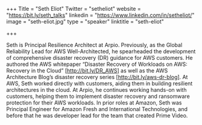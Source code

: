 +++
Title = "Seth Eliot"
Twitter = "setheliot"
website = "https://bit.ly/seth_talks"
linkedin = "https://www.linkedin.com/in/setheliot/"
image = "seth-eliot.jpg"
type = "speaker"
linktitle = "seth-eliot"

+++

Seth is Principal Resilience Architect at Arpio. Previously, as the Global Reliability Lead for AWS Well-Architected, he spearheaded the development of comprehensive disaster recovery (DR) guidance for AWS customers. He authored the AWS whitepaper “Disaster Recovery of Workloads on AWS: Recovery in the Cloud” [http://bit.ly/DR_AWS] as well as the AWS Architecture Blog’s disaster recovery series [http://bit.ly/aws-dr-blog]. At AWS, Seth worked directly with customers, aiding them in building resilient architectures in the cloud. At Arpio, he continues working hands-on with customers, helping them to implement disaster recovery and ransomware protection for their AWS workloads. In prior roles at Amazon, Seth was Principal Engineer for Amazon Fresh and International Technologies, and before that he was developer lead for the team that created Prime Video.